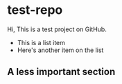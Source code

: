 # test-repo

Hi, This is a test project on GitHub.

* This is a list item
* Here's another item on the list

## A less important section

